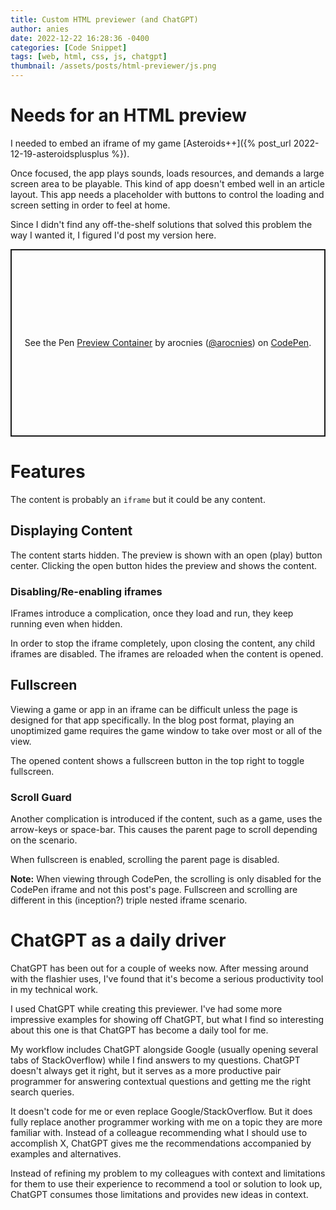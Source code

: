 ```yaml
---
title: Custom HTML previewer (and ChatGPT)
author: anies
date: 2022-12-22 16:28:36 -0400
categories: [Code Snippet]
tags: [web, html, css, js, chatgpt]
thumbnail: /assets/posts/html-previewer/js.png
---
```

# Needs for an HTML preview

I needed to embed an iframe of my game [Asteroids++]({% post_url 2022-12-19-asteroidsplusplus %}).

Once focused, the app plays sounds, loads resources, and demands a large screen area to be playable.
This kind of app doesn't embed well in an article layout.
This app needs a placeholder with buttons to control the loading and screen setting in order to feel at home.

Since I didn't find any off-the-shelf solutions that solved this problem the way I wanted it, I figured I'd post my version here.

<p class="codepen" data-height="350" data-default-tab="result" data-slug-hash="QWBbGob" data-editable="true" data-user="arocnies" style="height: 300px; box-sizing: border-box; display: flex; align-items: center; justify-content: center; border: 2px solid; margin: 1em 0; padding: 1em;">
  <span>See the Pen <a href="https://codepen.io/arocnies/pen/QWBbGob">
  Preview Container</a> by arocnies (<a href="https://codepen.io/arocnies">@arocnies</a>)
  on <a href="https://codepen.io">CodePen</a>.</span>
</p>
<script async src="https://cpwebassets.codepen.io/assets/embed/ei.js"></script>

# Features

The content is probably an `iframe` but it could be any content.

## Displaying Content

The content starts hidden.
The preview is shown with an open (play) button center.
Clicking the open button hides the preview and shows the content.

### Disabling/Re-enabling iframes

IFrames introduce a complication, once they load and run, they keep running even when hidden.

In order to stop the iframe completely, upon closing the content, any child iframes are disabled. The iframes are reloaded when the content is opened.

## Fullscreen

Viewing a game or app in an iframe can be difficult unless the page is designed for that app specifically.
In the blog post format, playing an unoptimized game requires the game window to take over most or all of the view.

The opened content shows a fullscreen button in the top right to toggle fullscreen.

### Scroll Guard

Another complication is introduced if the content, such as a game, uses the arrow-keys or space-bar. This causes the parent page to scroll depending on the scenario.

When fullscreen is enabled, scrolling the parent page is disabled.

**Note:** When viewing through CodePen, the scrolling is only disabled for the CodePen iframe and not this post's page. Fullscreen and scrolling are different in this (inception?) triple nested iframe scenario.

# ChatGPT as a daily driver

ChatGPT has been out for a couple of weeks now.
After messing around with the flashier uses, I've found that it's become a serious productivity tool in my technical work.

I used ChatGPT while creating this previewer. I've had some more impressive examples for showing off ChatGPT, but what I find so interesting about this one is that ChatGPT has become a daily tool for me.

My workflow includes ChatGPT alongside Google (usually opening several tabs of StackOverflow) while I find answers to my questions. ChatGPT doesn't always get it right, but it serves as a more productive pair programmer for answering contextual questions and getting me the right search queries.

It doesn't code for me or even replace Google/StackOverflow. But it does fully replace another programmer working with me on a topic they are more familiar with. Instead of a colleague recommending what I should use to accomplish X, ChatGPT gives me the recommendations accompanied by examples and alternatives.

Instead of refining my problem to my colleagues with context and limitations for them to use their experience to recommend a tool or solution to look up, ChatGPT consumes those limitations and provides new ideas in context.
